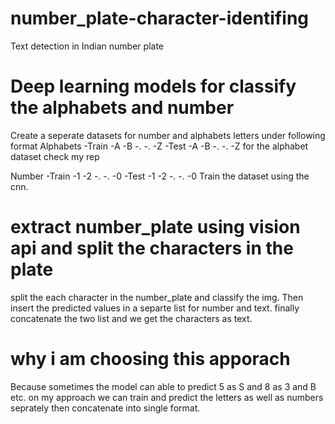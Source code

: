# number_plate-character-identifing
Text detection in Indian number plate
# Deep learning models for classify the alphabets and number
Create a seperate datasets for number and alphabets letters under following format
  Alphabets
       -Train
          -A
          -B
          -.
          -.
          -Z
       -Test
          -A
          -B
          -.
          -.
          -Z
   for the alphabet dataset check my rep
   
   Number
        -Train
             -1
             -2
             -.
             -.
             -0
        -Test
             -1
             -2
             -.
             -.
             -0
Train the dataset using the cnn.

# extract number_plate using vision api and split the characters in the plate
split the each character in the number_plate and classify the img. Then insert the predicted values in a separte list for number and text. finally concatenate the two list and we get the characters as text.

# why i am choosing this apporach 
Because sometimes the model can able to predict 5 as S and 8 as 3 and B etc. on my approach we can train and predict the letters as well as  numbers seprately 
then concatenate into single format. 
